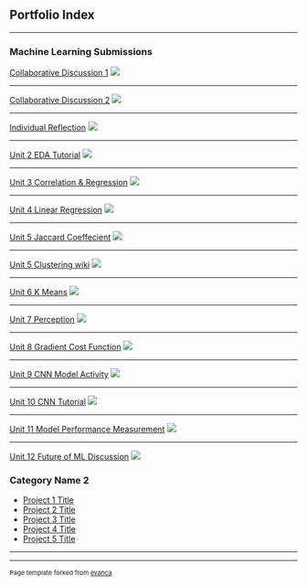 ## Portfolio Index

---

### Machine Learning Submissions 

[Collaborative Discussion 1](/pdf/Unit1_3_Collab_Discussion_1.pdf)
<img src="images/discussion.jpg?raw=true"/>

---
[Collaborative Discussion 2](/pdf/Unit8_10_Collab_Discussion_2.pdf)
<img src="images/discussion.jpg?raw=true"/>

---
[Individual Reflection](/pdf/Unit12_Individual_Reflection.pdf)
<img src="images/reflection.jpg?raw=true"/>

---
[Unit 2 EDA Tutorial](/pdf/Unit2_EDA_tutorial.pdf)
<img src="images/eda.jpg?raw=true"/>

---
[Unit 3 Correlation & Regression](/pdf/Unit3_Correlation_and_Regression.pdf)
<img src="images/correlation.jpg?raw=true"/>

---
[Unit 4 Linear Regression](/pdf/Unit4_Linear_Regression.pdf)
<img src="images/regression.jpg?raw=true"/>

---
[Unit 5 Jaccard Coeffecient](/pdf/Unit5_jaccard_coeffecient.pdf)
<img src="images/jaccard.jpg?raw=true"/>

---
[Unit 5 Clustering wiki](/pdf/Unit5_clustering_wiki.pdf)
<img src="images/clustering.jpg?raw=true"/>

---
[Unit 6 K Means](/pdf/Unit6_Kmeans.pdf)
<img src="images/kmeans.jpg?raw=true"/>

---
[Unit 7 Perception](/pdf/Unit7_perception.pdf)
<img src="images/perception.jpg?raw=true"/>

---
[Unit 8 Gradient Cost Function](/pdf/Unit8_Gradient_Cost_Function.pdf)
<img src="images/gradient.jpg?raw=true"/>

---
[Unit 9 CNN Model Activity](/pdf/Unit9_CNN_Model_Activity.pdf)
<img src="images/cnn.jpg?raw=true"/>

---
[Unit 10 CNN Tutorial](/pdf/Unit10_CNN_tutorial.pdf)
<img src="images/cnn.jpg?raw=true"/>

---
[Unit 11 Model Performance Measurement](/pdf/Unit11_Model_Performance_Measurement.pdf)
<img src="images/performance.jpg?raw=true"/>

---
[Unit 12 Future of ML Discussion](/pdf/Unit12_Future_of_ML_Discussion.pdf)
<img src="images/future.jpg?raw=true"/>


### Category Name 2

- [Project 1 Title](http://example.com/)
- [Project 2 Title](http://example.com/)
- [Project 3 Title](http://example.com/)
- [Project 4 Title](http://example.com/)
- [Project 5 Title](http://example.com/)

---




---
<p style="font-size:11px">Page template forked from <a href="https://github.com/evanca/quick-portfolio">evanca</a></p>
<!-- Remove above link if you don't want to attibute -->
